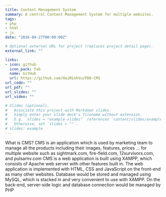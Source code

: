 ```yaml
---
title: Content Management System
summary: A central Content Management System for multiple websites.
tags:
- php
- html
- js
date: "2016-04-27T00:00:00Z"

# Optional external URL for project (replaces project detail page).
external_link: ""

links:
- icon: github
  icon_pack: fab
  name: GitHub
  url: https://github.com/HaiMinhVu/PDO-CMS
url_code: ""
url_pdf: ""
url_slides: ""
url_video: ""

# Slides (optional).
#   Associate this project with Markdown slides.
#   Simply enter your slide deck's filename without extension.
#   E.g. `slides = "example-slides"` references `content/slides/example-slides.md`.
#   Otherwise, set `slides = ""`.
# slides: example
---
```


What is CMS?
CMS is an application which is used by marketing team to manage all the products including their images, features, prices ... for multiple website such as sightmark.com, fire-field.com, 12survivors.com, and pulsarnv.com
CMS is a web application is built using XAMPP, which consists of Apache web server with other features built in. The web application is implemented with HTML, CSS and JavaScript on the front-end as many other websites. Database would be stored and managed using MySQL, which is stacked in and very convenient to use with XAMPP. On the back-end, server-side logic and database connection would be managed by PHP


